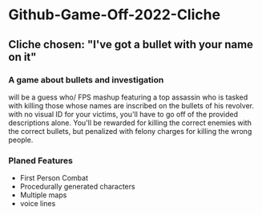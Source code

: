 # Github-Game-Off-2022-Cliche

## Cliche chosen: "I've got a bullet with your name on it"

### A game about bullets and investigation
<GAME TITLE> will be a guess who/ FPS mashup featuring a top assassin who is tasked with killing those whose names are inscribed on the bullets of his revolver.
  with no visual ID for your victims, you'll have to go off of the provided descriptions alone. You'll be rewarded for killing the correct enemies with the correct bullets, but penalized with felony charges for killing the wrong people.

### Planed Features
  * First Person Combat
  * Procedurally generated characters
  * Multiple maps
  * voice lines

